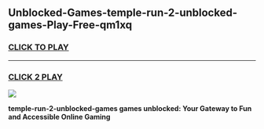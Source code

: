 
## Unblocked-Games-temple-run-2-unblocked-games-Play-Free-qm1xq
<h3>
<a href="https://premium76.site?title=temple-run-2-unblocked-games&ref=19M">CLICK TO PLAY</a></h3>
<hr>

<h3>
<a href="https://premium76.site?title=temple-run-2-unblocked-games&ref=19M">CLICK 2 PLAY</a>
  
</h3>

<a href="https://premium76.site?title=temple-run-2-unblocked-games&ref=19M"><img src="https://clearcache.store/games.png"></a>


**temple-run-2-unblocked-games games unblocked: Your Gateway to Fun and Accessible Online Gaming**

